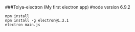 ###Tolya-electron (My first electron app)
#node version 6.9.2
```
npm install
npm install -g electron@1.2.1
electron main.js
```
